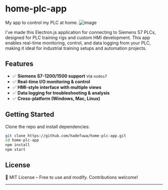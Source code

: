 # home-plc-app
My app to control my PLC at home.
![image](https://github.com/user-attachments/assets/0fe3451c-b59e-4d90-9411-b2fccfefeb7c)

I've made this Electron.js application for connecting to Siemens S7 PLCs, designed for PLC training rigs and custom HMI development. This app enables real-time monitoring, control, and data logging from your PLC, making it ideal for industrial training setups and automation projects.

## Features

- ✅ **Siemens S7-1200/1500 support** via `nodes7`
- ✅ **Real-time I/O monitoring & control**
- ✅ **HMI-style interface with multiple views**
- ✅ **Data logging for troubleshooting & analysis**
- ✅ **Cross-platform (Windows, Mac, Linux)**

## Getting Started

Clone the repo and install dependencies:

```sh
git clone https://github.com/hadefuwa/home-plc-app.git  
cd home-plc-app  
npm install  
npm start  
```

## License

📜 MIT License – Free to use and modify. Contributions welcome!

---
